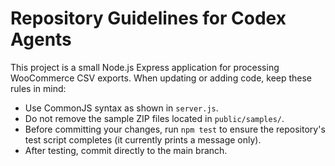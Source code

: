 # Repository Guidelines for Codex Agents

This project is a small Node.js Express application for processing WooCommerce
CSV exports. When updating or adding code, keep these rules in mind:

* Use CommonJS syntax as shown in `server.js`.
* Do not remove the sample ZIP files located in `public/samples/`.
* Before committing your changes, run `npm test` to ensure the repository's test
  script completes (it currently prints a message only).
* After testing, commit directly to the main branch.

